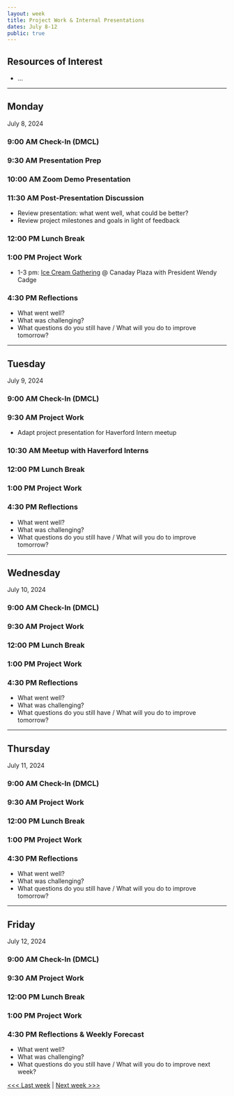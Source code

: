 ```yaml
---
layout: week
title: Project Work & Internal Presentations
dates: July 8-12
public: true
---
```


## Resources of Interest
- ...

---

## Monday
July 8, 2024

### 9:00 AM Check-In (DMCL)

### 9:30 AM Presentation Prep

### 10:00 AM Zoom Demo Presentation

### 11:30 AM Post-Presentation Discussion
- Review presentation: what went well, what could be better?
- Review project milestones and goals in light of feedback

### 12:00 PM Lunch Break

### 1:00 PM Project Work
- 1-3 pm: [Ice Cream Gathering](https://www.brynmawr.edu/inside/latest/events/ice-cream-truck-president-cadge) @ Canaday Plaza with President Wendy Cadge

### 4:30 PM Reflections
- What went well?
- What was challenging?
- What questions do you still have / What will you do to improve tomorrow?

---

## Tuesday
July 9, 2024

### 9:00 AM Check-In (DMCL)

### 9:30 AM Project Work
- Adapt project presentation for Haverford Intern meetup

### 10:30 AM Meetup with Haverford Interns

### 12:00 PM Lunch Break

### 1:00 PM Project Work

### 4:30 PM Reflections
- What went well?
- What was challenging?
- What questions do you still have / What will you do to improve tomorrow?

---

## Wednesday
July 10, 2024

### 9:00 AM Check-In (DMCL)

### 9:30 AM Project Work

### 12:00 PM Lunch Break

### 1:00 PM Project Work

### 4:30 PM Reflections
- What went well?
- What was challenging?
- What questions do you still have / What will you do to improve tomorrow?

---

## Thursday
July 11, 2024

### 9:00 AM Check-In (DMCL)

### 9:30 AM Project Work

### 12:00 PM Lunch Break

### 1:00 PM  Project Work

### 4:30 PM Reflections
- What went well?
- What was challenging?
- What questions do you still have / What will you do to improve tomorrow?

---

## Friday
July 12, 2024

### 9:00 AM Check-In (DMCL)

### 9:30 AM Project Work

### 12:00 PM Lunch Break

### 1:00 PM Project Work

### 4:30 PM Reflections & Weekly Forecast
- What went well?
- What was challenging?
- What questions do you still have / What will you do to improve next week?

[<<< Last week](05-work) | [Next week >>>](07-testing)
